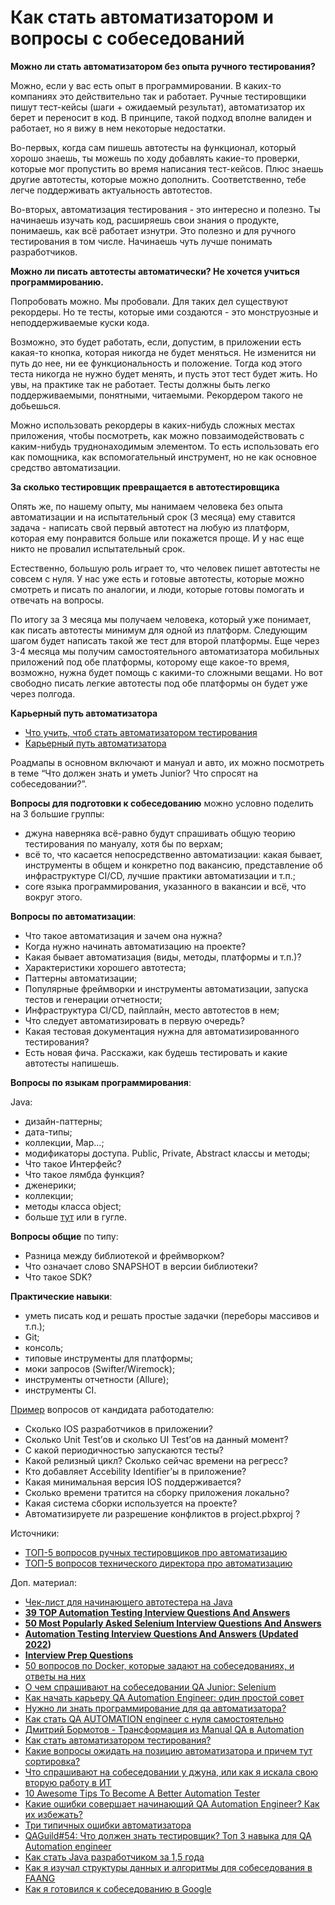 # Как стать автоматизатором и вопросы с собеседований

**Можно ли стать автоматизатором без опыта ручного тестирования?**

Можно, если у вас есть опыт в программировании. В каких-то компаниях это действительно так и работает. Ручные тестировщики пишут тест-кейсы (шаги + ожидаемый результат), автоматизатор их берет и переносит в код. В принципе, такой подход вполне валиден и работает, но я вижу в нем некоторые недостатки.

Во-первых, когда сам пишешь автотесты на функционал, который хорошо знаешь, ты можешь по ходу добавлять какие-то проверки, которые мог пропустить во время написания тест-кейсов. Плюс знаешь другие автотесты, которые можно дополнить. Соответственно, тебе легче поддерживать актуальность автотестов.

Во-вторых, автоматизация тестирования - это интересно и полезно. Ты начинаешь изучать код, расширяешь свои знания о продукте, понимаешь, как всё работает изнутри. Это полезно и для ручного тестирования в том числе. Начинаешь чуть лучше понимать разработчиков.

**Можно ли писать автотесты автоматически? Не хочется учиться программированию.**

Попробовать можно. Мы пробовали. Для таких дел существуют рекордеры. Но те тесты, которые ими создаются - это монструозные и неподдерживаемые куски кода.

Возможно, это будет работать, если, допустим, в приложении есть какая-то кнопка, которая никогда не будет меняться. Не изменится ни путь до нее, ни ее функциональность и положение. Тогда код этого теста никогда не нужно будет менять, и пусть этот тест будет жить. Но увы, на практике так не работает. Тесты должны быть легко поддерживаемыми, понятными, читаемыми. Рекордером такого не добьешься.

Можно использовать рекордеры в каких-нибудь сложных местах приложения, чтобы посмотреть, как можно повзаимодействовать с каким-нибудь труднонаходимым элементом. То есть использовать его как помощника, как вспомогательный инструмент, но не как основное средство автоматизации.

**За сколько тестировщик превращается в автотестировщика**

Опять же, по нашему опыту, мы нанимаем человека без опыта автоматизации и на испытательный срок (3 месяца) ему ставится задача - написать свой первый автотест на любую из платформ, которая ему понравится больше или покажется проще. И у нас еще никто не провалил испытательный срок.

Естественно, большую роль играет то, что человек пишет автотесты не совсем с нуля. У нас уже есть и готовые автотесты, которые можно смотреть и писать по аналогии, и люди, которые готовы помогать и отвечать на вопросы.

По итогу за 3 месяца мы получаем человека, который уже понимает, как писать автотесты минимум для одной из платформ. Следующим шагом будет написать такой же тест для второй платформы. Еще через 3-4 месяца мы получим самостоятельного автоматизатора мобильных приложений под обе платформы, которому еще какое-то время, возможно, нужна будет помощь с какими-то сложными вещами. Но вот свободно писать легкие автотесты под обе платформы он будет уже через полгода.

**Карьерный путь автоматизатора**

* [Что учить, чтоб стать автоматизатором тестирования](https://www.youtube.com/watch?v=d5yCDe0\_ddE)
* [Карьерный путь автоматизатора](https://software-testing.ru/library/around-testing/job/3626-test-automation-career-path)

Роадмапы в основном включают и мануал и авто, их можно посмотреть в теме “Что должен знать и уметь Junior? Что спросят на собеседовании?”.

**Вопросы для подготовки к собеседованию** можно условно поделить на 3 большие группы:

* джуна наверняка всё-равно будут спрашивать общую теорию тестирования по мануалу, хотя бы по верхам;
* всё то, что касается непосредственно автоматизации: какая бывает, инструменты в общем и конкретно под вакансию, представление об инфраструктуре CI/CD, лучшие практики автоматизации и т.п.;
* core языка программирования, указанного в вакансии и всё, что вокруг этого.

**Вопросы по автоматизации**:

* Что такое автоматизация и зачем она нужна?
* Когда нужно начинать автоматизацию на проекте?
* Какая бывает автоматизация (виды, методы, платформы и т.п.)?
* Характеристики хорошего автотеста;
* Паттерны автоматизации;
* Популярные фреймворки и инструменты автоматизации, запуска тестов и генерации отчетности;
* Инфраструктура CI/CD, пайплайн, место автотестов в нем;
* Что следует автоматизировать в первую очередь?
* Какая тестовая документация нужна для автоматизированного тестирования?
* Есть новая фича. Расскажи, как будешь тестировать и какие автотесты напишешь.

**Вопросы по языкам программирования**:

Java:

* дизайн-паттерны;
* дата-типы;
* коллекции, Map...;
* модификаторы доступа. Public, Private, Abstract классы и методы;
* Что такое Интерфейс?
* Что такое лямбда функция?
* дженерики;
* коллекции;
* методы класса object;
* больше [тут](https://github.com/enhorse/java-interview) или в гугле.

**Вопросы общие** по типу:

* Разница между библиотекой и фреймворком?
* Что означает слово SNAPSHOT в версии библиотеки?
* Что такое SDK?

**Практические навыки**:

* уметь писать код и решать простые задачки (переборы массивов и т.п.);
* Git;
* консоль;
* типовые инструменты для платформы;
* моки запросов (Swifter/Wiremock);
* инструменты отчетности (Allure);
* инструменты CI.

[Пример](https://t.me/qa\_interviews/64422) вопросов от кандидата работодателю:

* Сколько IOS разработчиков в приложении?
* Сколько Unit Test’ов и сколько UI Test’ов на данный момент?
* С какой периодичностью запускаются тесты?
* Какой релизный цикл? Сколько сейчас времени на регресс?
* Кто добавляет Accebility Identifier’ы в приложение?
* Какая минимальная версия IOS поддерживается?
* Сколько времени тратится на сборку приложения локально?
* Какая система сборки используется на проекте?
* Автоматизируете ли разрешение конфликтов в project.pbxproj ?

Источники:

* [ТОП-5 вопросов ручных тестировщиков про автоматизацию](https://habr.com/ru/company/hh/blog/575390/)
* [ТОП-5 вопросов технического директора про автоматизацию](https://habr.com/ru/company/hh/blog/582968/)

Доп. материал:

* [Чек-лист для начинающего автотестера на Java](https://testit.software/blog/post/chek-list-dlya-nachinayushchego-avtotestera-na-java)
* [**39 TOP Automation Testing Interview Questions And Answers**](https://www.softwaretestinghelp.com/test-automation-interview-questions/)
* [**50 Most Popularly Asked Selenium Interview Questions And Answers**](https://www.softwaretestinghelp.com/selenium-interview-questions-answers/)
* [**Automation Testing Interview Questions And Answers (Updated 2022**](https://www.softwaretestingmaterial.com/automation-testing-interview-questions/)**)**
* [**Interview Prep Questions**](https://docs.google.com/document/d/1UQR1Zvwyrgyuo600qEVAWt4d25LWo5B5KLGe-c09aU4/edit#heading=h.tu27eqwwcawn)
* [50 вопросов по Docker, которые задают на собеседованиях, и ответы на них](https://habr.com/ru/company/southbridge/blog/528206/)
* [О чем спрашивают на собеседовании QA Junior: Selenium](https://testengineer.ru/sobesedovanie-selenium-o-chem-sprashivajut/)
* [Как начать карьеру QA Automation Engineer: один простой совет](https://vc.ru/hr/350932-kak-nachat-kareru-qa-automation-engineer-odin-prostoy-sovet)
* [Нужно ли знать программирование для qa автоматизатора?](https://www.youtube.com/watch?v=y2Xh25f5O9U)
* [Как стать QA AUTOMATION engineer с нуля самостоятельно](https://www.youtube.com/watch?v=k0LFk9yH98c)
* [Дмитрий Бормотов - Трансформация из Manual QA в Automation](https://www.youtube.com/watch?v=FkhWIgqtmZ8\&list=PLsVTVVvrKX9td9Zm\_4nF6Ywlz6gC5\_e7K\&index=12)
* [Как стать автоматизатором тестирования?](https://habr.com/ru/post/253867/)
* [Какие вопросы ожидать на позицию автоматизатора и причем тут сортировка?](https://habr.com/ru/post/550510/)
* [Что спрашивают на собеседовании у джуна, или как я искала свою вторую работу в ИТ](https://habr.com/ru/post/442348/)
* [10 Awesome Tips To Become A Better Automation Tester](https://www.softwaretestinghelp.com/how-to-become-better-automation-tester/)
* [Какие ошибки совершает начинающий QA Automation Engineer? Как их избежать?](https://www.youtube.com/watch?v=8QQVe5LYgdw)
* [Три типичных ошибки автоматизатора](https://testengineer.ru/tipichnye-oshibki-avtomatizatora/)
* [QAGuild#54: Что должен знать тестировщик? Топ 3 навыка для QA Automation engineer](https://www.youtube.com/watch?v=XgMGjRAQZJg)
* [Как стать Java разработчиком за 1,5 года](https://habr.com/ru/post/439432/)
* [Как я изучал структуры данных и алгоритмы для собеседования в FAANG](https://habr.com/ru/company/skillfactory/blog/539058/)
* [Как я готовился к собеседованию в Google](https://habr.com/ru/company/skillfactory/blog/538536/)
